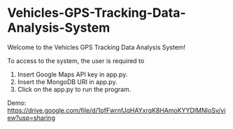 # Vehicles-GPS-Tracking-Data-Analysis-System

Welcome to the Vehicles GPS Tracking Data Analysis System!

To access to the system, the user is required to
1. Insert Google Maps API key in app.py.
2. Insert the MongoDB URI in app.py.
3. Click on the app.py to run the program.

Demo: https://drive.google.com/file/d/1pfFwrnfJqHAYxrqK8HAmoKYYDIMNIoSv/view?usp=sharing
